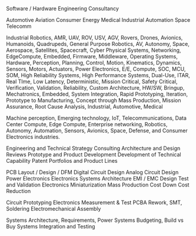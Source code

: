 Software / Hardware Engineering Consultancy


Automotive
Aviation
Consumer
Energy
Medical
Industrial
Automation
Space
Telecomm



Industrial Robotics, AMR, UAV, ROV, USV, AGV, Rovers, Drones, Avionics, Humanoids, Quadrupeds, General Purpose Robotics, AV, Autonomy, Space, Aerospace, Satellites, Spacecraft, Cyber Physical Systems, Networking, EdgeCompute, Embedded, Firmware, Middleware, Operating Systems, Hardware, Perception, Planning, Control, Motion, Kinematics, Dynamics, Sensors, Motors, Actuators, Power Electronics, E/E, Compute, SOC, MCU, SOM, High Reliability Systems, High Performance Systems, Dual-Use, ITAR, Real TIme, Low Latency, Deterministic, Mission Critical, Safety Critical, Verification, Validation, Reliability, Custom Architecture, HW/SW, Bringup, Mechatronics, Embedded, System Integration, Rapid Prototyping, Iteration, Prototype to Manufacturing, Concept through Mass Production, Mission Assurance, Root Cause Analysis, Industrial, Automotive, Medical


Machine perception, Emerging technology, IoT, Telecommunications, Data Center Compute, Edge Compute, Enterprise networking, Robotics, Autonomy, Automation, Sensors, Avionics, Space, Defense, and Consumer Electronics industries.

Engineering and Technical Strategy Consulting
Architecture and Design Reviews
Prototype and Product Development
Development of Technical Capability
Patent Portfolios and Product Lines

PCB Layout / Design / DFM
Digital Circuit Design
Analog Circuit Design
Power Electronics
Electronics Systems Architecture
EMI / EMC Design
Test and Validation
Electronics Miniaturization
Mass Production
Cost Down Cost Reduction

Circuit Prototyping
Electronics Measurement & Test
PCBA Rework, SMT, Soldering
Electromechanical Assembly

Systems Architecture, Requirements, 
Power Systems
Budgeting, Build vs Buy
Systems Integration and Testing
